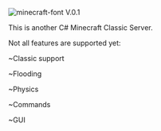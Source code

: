 <img src="https://fontmeme.com/permalink/241222/f02181af527c64f86d024adadae76816.png" alt="minecraft-font" border="0">  V.0.1

This is another C# Minecraft Classic Server.

Not all features are supported yet:

~Classic support

~Flooding

~Physics

~Commands

~GUI
